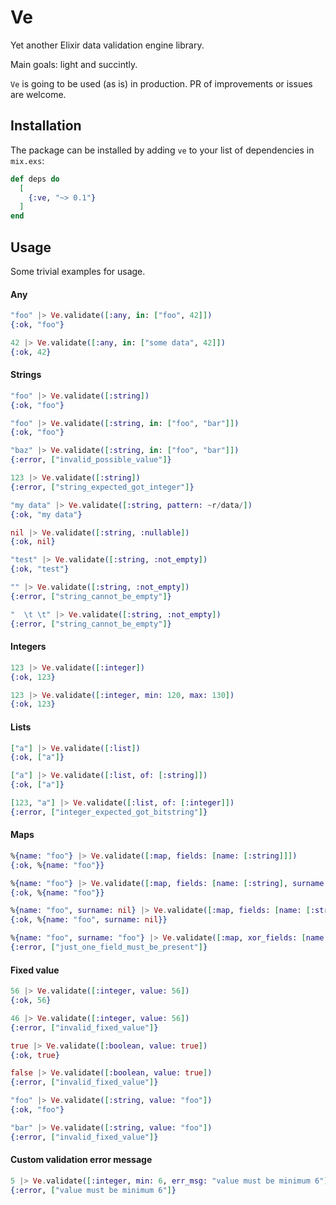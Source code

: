 # Ve

Yet another Elixir data validation engine library.

Main goals: light and succintly.

`Ve` is going to be used (as is) in production. PR of improvements or issues are welcome.

## Installation

The package can be installed by adding `ve` to your list of dependencies in `mix.exs`:

```elixir
def deps do
  [
    {:ve, "~> 0.1"}
  ]
end
```

## Usage

Some trivial examples for usage.

#### Any

```elixir
"foo" |> Ve.validate([:any, in: ["foo", 42]])
{:ok, "foo"}

42 |> Ve.validate([:any, in: ["some data", 42]])
{:ok, 42}
```

#### Strings

```elixir
"foo" |> Ve.validate([:string])       
{:ok, "foo"}

"foo" |> Ve.validate([:string, in: ["foo", "bar"]])
{:ok, "foo"}

"baz" |> Ve.validate([:string, in: ["foo", "bar"]])
{:error, ["invalid_possible_value"]}

123 |> Ve.validate([:string])  
{:error, ["string_expected_got_integer"]}

"my data" |> Ve.validate([:string, pattern: ~r/data/])
{:ok, "my data"}

nil |> Ve.validate([:string, :nullable])  
{:ok, nil}

"test" |> Ve.validate([:string, :not_empty])
{:ok, "test"}

"" |> Ve.validate([:string, :not_empty])    
{:error, ["string_cannot_be_empty"]}

"  \t \t" |> Ve.validate([:string, :not_empty])
{:error, ["string_cannot_be_empty"]}
```

#### Integers

```elixir
123 |> Ve.validate([:integer])  
{:ok, 123}

123 |> Ve.validate([:integer, min: 120, max: 130]) 
{:ok, 123}
```

#### Lists

```elixir
["a"] |> Ve.validate([:list])
{:ok, ["a"]}

["a"] |> Ve.validate([:list, of: [:string]])   
{:ok, ["a"]}

[123, "a"] |> Ve.validate([:list, of: [:integer]])
{:error, ["integer_expected_got_bitstring"]}
```

#### Maps

```elixir
%{name: "foo"} |> Ve.validate([:map, fields: [name: [:string]]])
{:ok, %{name: "foo"}}

%{name: "foo"} |> Ve.validate([:map, fields: [name: [:string], surname: [:string, :optional]]])
{:ok, %{name: "foo"}}

%{name: "foo", surname: nil} |> Ve.validate([:map, fields: [name: [:string], surname: [:string, :nullable]]])
{:ok, %{name: "foo", surname: nil}}

%{name: "foo", surname: "foo"} |> Ve.validate([:map, xor_fields: [name: [:string], surname: [:string]]])
{:error, ["just_one_field_must_be_present"]}
```

#### Fixed value
```elixir
56 |> Ve.validate([:integer, value: 56])
{:ok, 56}

46 |> Ve.validate([:integer, value: 56])
{:error, ["invalid_fixed_value"]}

true |> Ve.validate([:boolean, value: true])
{:ok, true}

false |> Ve.validate([:boolean, value: true])
{:error, ["invalid_fixed_value"]}

"foo" |> Ve.validate([:string, value: "foo"])
{:ok, "foo"}

"bar" |> Ve.validate([:string, value: "foo"])
{:error, ["invalid_fixed_value"]}
```

#### Custom validation error message
```elixir
5 |> Ve.validate([:integer, min: 6, err_msg: "value must be minimum 6"])
{:error, ["value must be minimum 6"]}
```
